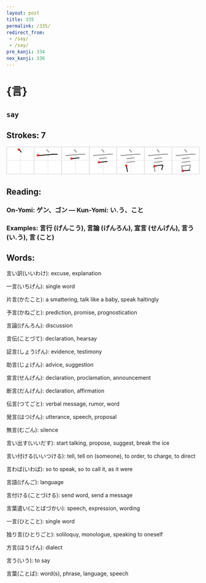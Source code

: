 ```yaml
---
layout: post
title: 335
permalink: /335/
redirect_from:
 - /say/
 - /say/
pre_kanji: 334
nex_kanji: 336
---
```


# {言}

## `say`

## Strokes: 7

<div class="stroke"><img src="../images/E8A880.png" /></div>

## Reading:

### On-Yomi: ゲン、ゴン &mdash; Kun-Yomi: い.う、こと

### Examples: 言行 (げんこう), 言論 (げんろん), 宣言 (せんげん), 言う (い.う), 言 (こと)

## Words:

言い訳(いいわけ): excuse, explanation

一言(いちげん): single word

片言(かたこと): a smattering, talk like a baby, speak haltingly

予言(かねごと): prediction, promise, prognostication

言論(げんろん): discussion

言伝(ことづて): declaration, hearsay

証言(しょうげん): evidence, testimony

助言(じょげん): advice, suggestion

宣言(せんげん): declaration, proclamation, announcement

断言(だんげん): declaration, affirmation

伝言(つてごと): verbal message, rumor, word

発言(はつげん): utterance, speech, proposal

無言(むごん): silence

言い出す(いいだす): start talking, propose, suggest, break the ice

言い付ける(いいつける): tell, tell on (someone), to order, to charge, to direct

言わば(いわば): so to speak, so to call it, as it were

言語(げんご): language

言付ける(ことづける): send word, send a message

言葉遣い(ことばづかい): speech, expression, wording

一言(ひとこと): single word

独り言(ひとりごと): soliloquy, monologue, speaking to oneself

方言(ほうげん): dialect

言う(いう): to say

言葉(ことば): word(s), phrase, language, speech
